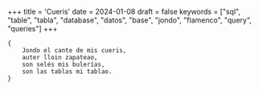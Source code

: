 +++
title = 'Cueris'
date = 2024-01-08
draft = false
keywords = ["sql", "table", "tabla", "database", "datos", "base", "jondo", "flamenco", "query", "queries"]
+++

	{
		Jondo el cante de mis cueris,
		auter lloin zapateao,
		son selés mis bulerías,
		son las tablas mi tablao.
	}
